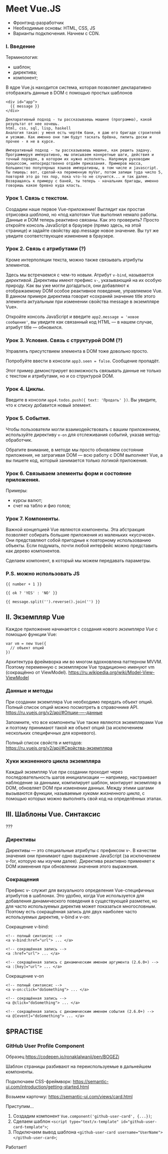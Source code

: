# Meet Vue.JS

- Фронтэнд-разработчик
- Необходимые основы: HTML, CSS, JS
- Варианты подключения. Начнем с CDN.

### I. Введение

Терминология:
- шаблон;
- директива;
- компонент;

В ядре Vue.js находится система, которая позволяет декларативно отображать данные в DOM с помощью простых шаблонов
```
<div id="app">
  {{ message }}
</div>
```

```
Декларативный подход - ты рассказываешь машине (программа), какой результат от нее хочешь.
html, css, sql, lisp, haskell
Аналогия такая: у меня есть чертёж бани, я даю его бригаде строителей и уезжаю. Как именно они там будут таскать брёвна, пилить доски и прочее - я не в курсе.

Императивный подход - ты рассказываешь машине, как решить задачу. 
Программируя императивно, мы описываем конкретные шаги, действия и точный порядок, в котором их нужно исполнять. Напрямую руководим процессом, непосредственно отдаём приказания. Примеров масса, большинство популярных языков императивны, в том числе и javascript. Ты пишешь: вот, сделай-ка переменную myVar, потом запиши туда число 5, повторяй это до тех пор, пока что-то не случится... и так далее. Возвращаясь к примеру с баней, ты теперь - начальник бригады, именно говоришь какое бревно куда класть.
```

### Урок 1. Связь с текстом.

Cоздадим наше первое Vue-приложение! Выглядит как простая отрисовка *шаблона*, но «под капотом» Vue выполнил немало работы. Данные и DOM теперь реактивно связаны. Как это проверить? Просто откройте консоль JavaScript в браузере (прямо здесь, на этой странице) и задайте свойству app.message новое значение. Вы тут же увидите соответствующее изменение в браузере.

### Урок 2. Связь с атрибутами (?)

Кроме интерполяции текста, можно также связывать атрибуты элементов.

Здесь мы встречаемся с чем-то новым. Атрибут `v-bind`, называется *директивой*. Директивы имеют префикс `v-`, указывающий на их особую природу. Как вы уже могли догадаться, они добавляют к отображаемому DOM особое реактивное поведение, управляемое Vue. В данном примере директива говорит «сохраняй значение title этого элемента актуальным при изменении свойства message в экземпляре Vue».

Откройте консоль JavaScript и введите `app2.message = 'новое сообщение'`, вы увидите как связанный код HTML — в нашем случае, атрибут title — обновился.

### Урок 3. Условия. Связь с структурой DOM (?)

Управлять присутствием элемента в DOM тоже довольно просто.

Попробуйте ввести в консоли `app3.seen = false`. Сообщение пропадёт.

Этот пример демонстрирует возможность связывать данные не только с текстом и атрибутами, но и со структурой DOM. 

### Урок 4. Циклы.

Введите в консоли `app4.todos.push({ text: 'Продать' })`. Вы увидите, что к списку добавится новый элемент.

### Урок 5. События.

Чтобы пользователи могли взаимодействовать с вашим приложением, используйте директиву `v-on` для отслеживания событий, указав метод-обработчик.

Обратите внимание, в методе мы просто обновляем состояние приложения, не затрагивая DOM — всю работу с DOM выполняет Vue, а вы пишете код, который занимается только логикой приложения.

### Урок 6. Связываем элементы форм и состояние приложения.

Примеры:
- курсы валют;
- счет на табло и фио голов;

### Урок 7. Компоненты.

Важной концепцией Vue являются компоненты. Эта абстракция позволяет собирать большие приложения из маленьких «кусочков». Они представляют собой пригодные к повторному использованию объекты. Если подумать, почти любой интерфейс можно представить как дерево компонентов.

Сделаем компонент, в который мы можем передавать параметры.

### P.S. можно использовать JS

```
{{ number + 1 }}

{{ ok ? 'YES' : 'NO' }}

{{ message.split('').reverse().join('') }}
```

## II. Экземпляр Vue

Каждое приложение начинается с создания нового *экземпляра Vue* с помощью функции Vue:

```
var vm = new Vue({
  // объект опций
})
```

Архитектура фреймворка им во многом вдохновлена паттерном MVVM. Поэтому переменную с экземпляром Vue традиционно именуют vm (сокращённо от ViewModel).
https://ru.wikipedia.org/wiki/Model-View-ViewModel

### Данные и методы

При создании экземпляра Vue необходимо передать объект опций. Полный список опций можно посмотреть в справочнике API.
https://ru.vuejs.org/v2/api/#Опции-—-данные

Запомните, что все компоненты Vue также являются экземплярами Vue и поэтому принимают такой же объект опций (за исключением нескольких специфичных для корневого).

Полный список свойств и методов:
https://ru.vuejs.org/v2/api/#Свойства-экземпляра

### Хуки жизненного цикла экземпляра

Каждый экземпляр Vue при создании проходит через последовательность шагов инициализации — например, настраивает наблюдение за данными, компилирует шаблон, монтирует экземпляр в DOM, обновляет DOM при изменении данных. Между этими шагами вызываются функции, называемые *хуками жизненного цикла*, с помощью которых можно выполнять свой код на определённых этапах.

## III. Шаблоны Vue. Синтаксис

???

### Директивы

Директивы — это специальные атрибуты с префиксом v-. В качестве значения они принимают одно выражение JavaScript (за исключением v-for, которую мы изучим далее). Директива реактивно применяет к DOM изменения при обновлении значения этого выражения. 

### Сокращения

Префикс v- служит для визуального определения Vue-специфичных атрибутов в шаблонах. Это удобно, когда Vue используется для добавления динамического поведения в существующей разметке, но для часто используемых директив может показаться многословным. Поэтому есть сокращённая запись для двух наиболее часто используемых директив, v-bind и v-on:

Сокращение v-bind:

```
<!-- полный синтаксис -->
<a v-bind:href="url"> ... </a>

<!-- сокращённая запись -->
<a :href="url"> ... </a>

<!-- сокращённая запись с динамическим именем аргумента (2.6.0+) -->
<a :[key]="url"> ... </a>
```

Сокращение v-on
```
<!-- полный синтаксис -->
<a v-on:click="doSomething"> ... </a>

<!-- сокращённая запись -->
<a @click="doSomething"> ... </a>

<!-- сокращённая запись с динамическим именем события (2.6.0+) -->
<a @[event]="doSomething"> ... </a>
```

## $PRACTISE

### GitHub User Profile Component

Образец
https://codepen.io/ronaklalwanii/pen/BOGEZj

Шаблон страницы разбивают на переиспользуемые в дальнейшем компоненты.

Подключаем CSS-фреймворк:
https://semantic-ui.com/introduction/getting-started.html

Возьмем карточку:
https://semantic-ui.com/views/card.html

Приступим...

1. Создадим компонент `Vue.component('github-user-card', {...})`;
2. Сделаем шаблон `<script type="text/x-template" id="github-user-card-template">`;
3. Подключаем вывод шаблона `<github-user-card username="UserName"></github-user-card>`;

Работает!

